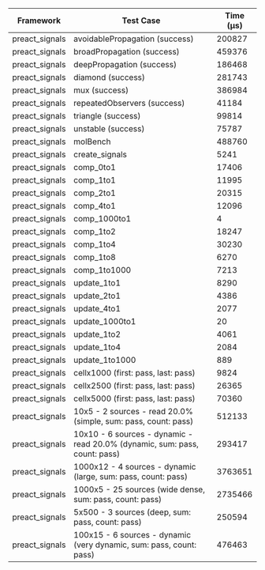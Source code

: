 | Framework | Test Case | Time (μs) |
| --- | --- | --- |
| preact_signals | avoidablePropagation (success) | 200827 |
| preact_signals | broadPropagation (success) | 459376 |
| preact_signals | deepPropagation (success) | 186468 |
| preact_signals | diamond (success) | 281743 |
| preact_signals | mux (success) | 386984 |
| preact_signals | repeatedObservers (success) | 41184 |
| preact_signals | triangle (success) | 99814 |
| preact_signals | unstable (success) | 75787 |
| preact_signals | molBench | 488760 |
| preact_signals | create_signals | 5241 |
| preact_signals | comp_0to1 | 17406 |
| preact_signals | comp_1to1 | 11995 |
| preact_signals | comp_2to1 | 20315 |
| preact_signals | comp_4to1 | 12096 |
| preact_signals | comp_1000to1 | 4 |
| preact_signals | comp_1to2 | 18247 |
| preact_signals | comp_1to4 | 30230 |
| preact_signals | comp_1to8 | 6270 |
| preact_signals | comp_1to1000 | 7213 |
| preact_signals | update_1to1 | 8290 |
| preact_signals | update_2to1 | 4386 |
| preact_signals | update_4to1 | 2077 |
| preact_signals | update_1000to1 | 20 |
| preact_signals | update_1to2 | 4061 |
| preact_signals | update_1to4 | 2084 |
| preact_signals | update_1to1000 | 889 |
| preact_signals | cellx1000 (first: pass, last: pass) | 9824 |
| preact_signals | cellx2500 (first: pass, last: pass) | 26365 |
| preact_signals | cellx5000 (first: pass, last: pass) | 70360 |
| preact_signals | 10x5 - 2 sources - read 20.0% (simple, sum: pass, count: pass) | 512133 |
| preact_signals | 10x10 - 6 sources - dynamic - read 20.0% (dynamic, sum: pass, count: pass) | 293417 |
| preact_signals | 1000x12 - 4 sources - dynamic (large, sum: pass, count: pass) | 3763651 |
| preact_signals | 1000x5 - 25 sources (wide dense, sum: pass, count: pass) | 2735466 |
| preact_signals | 5x500 - 3 sources (deep, sum: pass, count: pass) | 250594 |
| preact_signals | 100x15 - 6 sources - dynamic (very dynamic, sum: pass, count: pass) | 476463 |
